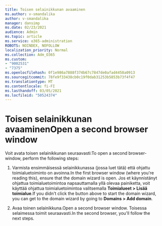 ```yaml
---
title: Toisen selainikkunan avaaminen
ms.author: v-smandalika
author: v-smandalika
manager: dansimp
ms.date: 02/23/2021
audience: Admin
ms.topic: article
ms.service: o365-administration
ROBOTS: NOINDEX, NOFOLLOW
localization_priority: Normal
ms.collection: Adm_O365
ms.custom:
- "9002531"
- "7375"
ms.openlocfilehash: 0f1e986a7888f374b67c7847de0afad4458a0913
ms.sourcegitcommit: 78fe9f33438cb0c19f0dab31253b5853b73f4f47
ms.translationtype: MT
ms.contentlocale: fi-FI
ms.lasthandoff: 03/05/2021
ms.locfileid: "50524374"
---
```

# <a name="open-a-second-browser-window"></a><span data-ttu-id="8965d-102">Toisen selainikkunan avaaminen</span><span class="sxs-lookup"><span data-stu-id="8965d-102">Open a second browser window</span></span>

<span data-ttu-id="8965d-103">Voit avata toisen selainikkunan seuraavasti:</span><span class="sxs-lookup"><span data-stu-id="8965d-103">To open a second browser-window, perform the following steps:</span></span>

1. <span data-ttu-id="8965d-104">Varmista ensimmäisessä selainikkunassa (jossa luet tätä) että ohjattu toimialuetoiminto on avoinna.</span><span class="sxs-lookup"><span data-stu-id="8965d-104">In the first browser window (where you're reading this), ensure that the domain wizard is open.</span></span> <span data-ttu-id="8965d-105">Jos et käynnistänyt ohjattua toimialuetoimintoa napsauttamalla yllä olevaa painiketta, voit käyttää ohjattua toimialuetoimintoa valitsemalla **Toimialueet > Lisää toimialue**.</span><span class="sxs-lookup"><span data-stu-id="8965d-105">If you didn't click the button above to start the domain wizard, you can get to the domain wizard by going to **Domains > Add domain**.</span></span>

2. <span data-ttu-id="8965d-106">Avaa toinen selainikkuna.</span><span class="sxs-lookup"><span data-stu-id="8965d-106">Open a second browser window.</span></span> <span data-ttu-id="8965d-107">Toisessa selaimessa toimit seuraavasti.</span><span class="sxs-lookup"><span data-stu-id="8965d-107">In the second browser, you'll follow the next steps.</span></span>
